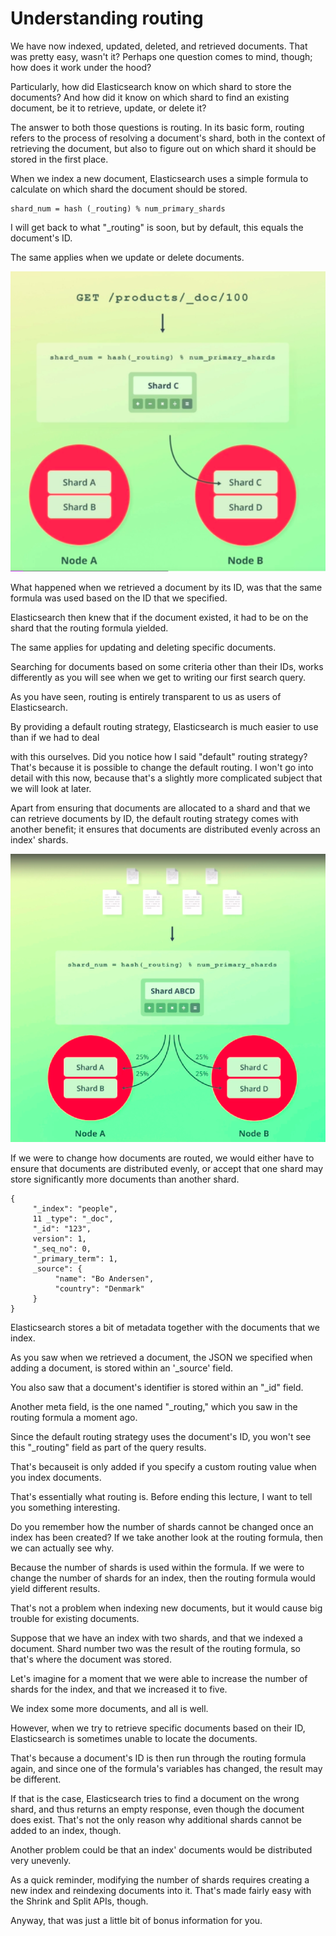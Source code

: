 # Understanding routing

We have now indexed, updated, deleted, and retrieved documents. That was pretty easy, wasn't it? Perhaps one question comes to mind, though; how does it work under the hood?

Particularly, how did Elasticsearch know on which shard to store the documents? And how did it know on which shard to find an existing document, be it to retrieve, update, or delete it?

The answer to both those questions is routing. In its basic form, routing refers to the process of resolving a document's shard, both in the context of retrieving the document, but also to figure out on which shard it should be stored in the first place.

When we index a new document, Elasticsearch uses a simple formula to calculate on which shard the document should be stored.

```
shard_num = hash (_routing) % num_primary_shards
```

I will get back to what "_routing" is soon, but by default, this equals the document's ID.

The same applies when we update or delete documents.

![](images/2022-08-10_02-32.png)

What happened when we retrieved a document by its ID, was that the same formula was used based on the ID that we specified.

Elasticsearch then knew that if the document existed, it had to be on the shard that the routing formula yielded.

The same applies for updating and deleting specific documents.

Searching for documents based on some criteria other than their IDs, works differently as you will see when we get to writing our first search query.

As you have seen, routing is entirely transparent to us as users of Elasticsearch.

By providing a default routing strategy, Elasticsearch is much easier to use than if we had to deal

with this ourselves. Did you notice how I said "default" routing strategy? That's because it is possible to change the default routing. I won't go into detail with this now, because that's a slightly more complicated subject that we will look at later.

Apart from ensuring that documents are allocated to a shard and that we can retrieve documents by ID, the default routing strategy comes with another benefit; it ensures that documents are distributed evenly across an index' shards.

![](images/2022-08-10_02-39.png)

If we were to change how documents are routed, we would either have to ensure that documents are distributed evenly, or accept that one shard may store significantly more documents than another shard.

```
{
     "_index": "people",
     11 _type": "_doc",
     "_id": "123",
     version": 1,
     "_seq_no": 0,
     "_primary_term": 1,
     _source": {
          "name": "Bo Andersen",
          "country": "Denmark"
     }
}
```
Elasticsearch stores a bit of metadata together with the documents that we index.

As you saw when we retrieved a document, the JSON we specified when adding a document, is stored within an '_source' field.

You also saw that a document's identifier is stored within an "_id" field.

Another meta field, is the one named "_routing," which you saw in the routing formula a moment ago.

Since the default routing strategy uses the document's ID, you won't see this "_routing" field as part of the query results.

That's becauseit is only added if you specify a custom routing value when you index documents.

That's essentially what routing is. Before ending this lecture, I want to tell you something interesting.

Do you remember how the number of shards cannot be changed once an index has been created? If we take another look at the routing formula, then we can actually see why.

Because the number of shards is used within the formula. 
If we were to change the number of shards for an index, then the routing formula would yield different results.

That's not a problem when indexing new documents, but it would cause big trouble for existing documents.

Suppose that we have an index with two shards, and that we indexed a document.
Shard number two was the result of the routing formula, so that's where the document was stored.

Let's imagine for a moment that we were able to increase the number of shards for the index, and that we increased it to five.

We index some more documents, and all is well.

However, when we try to retrieve specific documents based on their ID, Elasticsearch is sometimes unable to locate the documents. 

That's because a document's ID is then run through the routing formula again, and since one of the formula's variables has changed, the result may be different.

If that is the case, Elasticsearch tries to find a document on the wrong shard, and thus returns an empty response, even though the document does exist. That's not the only reason why additional shards cannot be added to an index, though.

Another problem could be that an index' documents would be distributed very unevenly.

As a quick reminder, modifying the number of shards requires creating a new index and reindexing documents into it.
That's made fairly easy with the Shrink and Split APIs, though.

Anyway, that was just a little bit of bonus information for you.
